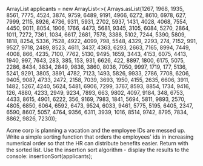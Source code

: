 ArrayList<Integer> applicants = new ArrayList<>(
Arrays.asList(1267, 1968, 1935, 8561, 7775, 4524, 3874, 9759, 6489, 9191, 4966, 6272, 8610, 6978, 627, 7999, 2115, 8926,
4736, 9311, 5931, 2702, 5937, 1431, 4028, 4068, 7554, 4450, 9011, 8054, 1906, 1766, 4473, 5681, 9345, 3105, 6084, 5270,
2864, 1011, 7272, 7361, 1034, 6617, 2681, 7578, 3388, 5102, 7244, 5390, 5809, 1818, 8254, 5336, 7528, 4922, 4099, 798,
5548, 4329, 2293, 274, 7152, 991, 9527, 9718, 2489, 8523, 4611, 3437, 4363, 6293, 2663, 7165, 8994, 7449, 4008, 866,
4235, 7100, 7762, 5130, 9495, 1659, 3443, 4153, 6075, 4413, 1940, 997, 7643, 283, 385, 153, 931, 6626, 422, 8897, 1800,
6175, 5075, 2286, 8434, 3834, 2849, 9836, 3860, 8036, 7050, 9997, 1719, 177, 5136, 5241, 9291, 3805, 3891, 4782, 7123,
1493, 5826, 9933, 2786, 7708, 6206, 9405, 9087, 4733, 2472, 2158, 7039, 3693, 1950, 4155, 2635, 6606, 3911, 1482, 5267,
4240, 5624, 5481, 6906, 7299, 3767, 8593, 8854, 1734, 9416, 126, 4880, 4233, 2949, 9234, 7893, 663, 9802, 4097, 9184,
348, 6753, 4433, 8615, 4901, 6222, 356, 9169, 7983, 1841, 5694, 5811, 9893, 2570, 4805, 6850, 6064, 6592, 6473, 9524,
6033, 9461, 5775, 5195, 6405, 2347, 6590, 8607, 5057, 4764, 9356, 6311, 3939, 1016, 8514, 9742, 8795, 7834, 8862, 9826,
7230));

Acme corp is planning a vacation and the employee IDs are messed up.
Write a simple sorting function that orders the employees' ids in increasing numerical order
so that the HR can distribute benefits easier.
Return with the sorted list.
Use the insertion sort algorithm - display the results to the console: insertionSort(applicants);
